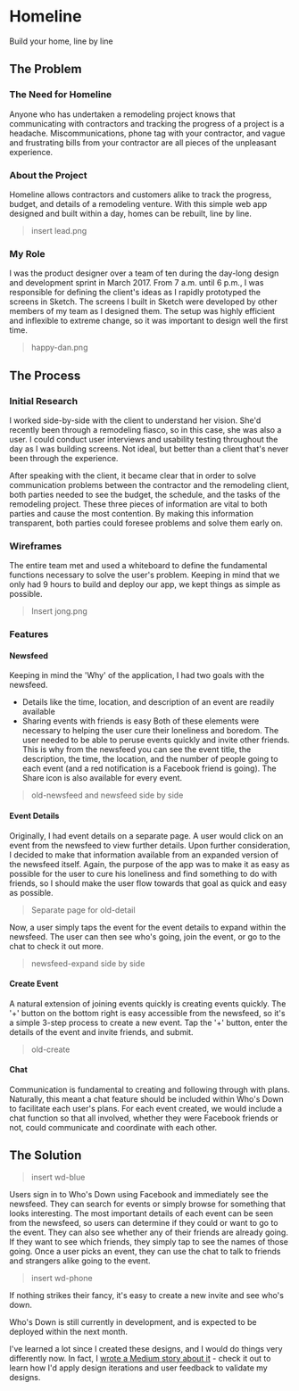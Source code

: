 # Homeline

Build your home, line by line

## The Problem

### The Need for Homeline
Anyone who has undertaken a remodeling project knows that communicating with contractors and tracking the progress of a project is a headache. Miscommunications, phone tag with your contractor, and vague and frustrating bills from your contractor are all pieces of the unpleasant experience.

### About the Project
Homeline allows contractors and customers alike to track the progress, budget, and details of a remodeling venture. With this simple web app designed and built within a day, homes can be rebuilt, line by line.

> insert lead.png

### My Role
I was the product designer over a team of ten during the day-long design and development sprint in March 2017. From 7 a.m. until 6 p.m., I was responsible for defining the client's ideas as I rapidly prototyped the screens in Sketch. The screens I built in Sketch were developed by other members of my team as I designed them. The setup was highly efficient and inflexible to extreme change, so it was important to design well the first time.

> happy-dan.png

## The Process

### Initial Research
I worked side-by-side with the client to understand her vision. She'd recently been through a remodeling fiasco, so in this case, she was also a user. I could conduct user interviews and usability testing throughout the day as I was building screens. Not ideal, but better than a client that's never been through the experience.

After speaking with the client, it became clear that in order to solve communication problems between the contractor and the remodeling client, both parties needed to see the budget, the schedule, and the tasks of the remodeling project. These three pieces of information are vital to both parties and cause the most contention. By making this information transparent, both parties could foresee problems and solve them early on.

### Wireframes
The entire team met and used a whiteboard to define the fundamental functions necessary to solve the user's problem. Keeping in mind that we only had 9 hours to build and deploy our app, we kept things as simple as possible.

> Insert jong.png

### Features

#### Newsfeed
Keeping in mind the 'Why' of the application, I had two goals with the newsfeed.
- Details like the time, location, and description of an event are readily available
- Sharing events with friends is easy
Both of these elements were necessary to helping the user cure their loneliness and boredom. The user needed to be able to peruse events quickly and invite other friends. This is why from the newsfeed you can see the event title, the description, the time, the location, and the number of people going to each event (and a red notification is a Facebook friend is going). The Share icon is also available for every event.
> old-newsfeed and newsfeed side by side

#### Event Details
Originally, I had event details on a separate page. A user would click on an event from the newsfeed to view further details. Upon further consideration, I decided to make that information available from an expanded version of the newsfeed itself. Again, the purpose of the app was to make it as easy as possible for the user to cure his loneliness and find something to do with friends, so I should make the user flow towards that goal as quick and easy as possible.
> Separate page for old-detail

Now, a user simply taps the event for the event details to expand within the newsfeed. The user can then see who's going, join the event, or go to the chat to check it out more.
> newsfeed-expand side by side

#### Create Event
A natural extension of joining events quickly is creating events quickly. The '+' button on the bottom right is easy accessible from the newsfeed, so it's a simple 3-step process to create a new event. Tap the '+' button, enter the details of the event and invite friends, and submit.

> old-create

#### Chat
Communication is fundamental to creating and following through with plans. Naturally, this meant a chat feature should be included within Who's Down to facilitate each user's plans. For each event created, we would include a chat function so that all involved, whether they were Facebook friends or not, could communicate and coordinate with each other.

## The Solution
> insert wd-blue

Users sign in to Who's Down using Facebook and immediately see the newsfeed. They can search for events or simply browse for something that looks interesting. The most important details of each event can be seen from the newsfeed, so users can determine if they could or want to go to the event. They can also see whether any of their friends are already going. If they want to see which friends, they simply tap to see the names of those going. Once a user picks an event, they can use the chat to talk to friends and strangers alike going to the event.

> insert wd-phone

If nothing strikes their fancy, it's easy to create a new invite and see who's down.

Who's Down is still currently in development, and is expected to be deployed within the next month.

I've learned a lot since I created these designs, and I would do things very differently now. In fact, I [wrote a Medium story about it](https://medium.com/@aliciadwilkin/rapid-prototyping-for-a-spontaneous-product-5318be822aac) - check it out to learn how I'd apply design iterations and user feedback to validate my designs.
